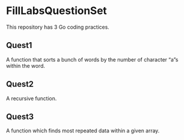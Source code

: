 # FillLabsQuestionSet

This repository has 3 Go coding practices.

## Quest1
A function that sorts a bunch of words by the number of character “a”s within the
word.

## Quest2
A recursive function. 

## Quest3
A function which finds most repeated data
within a given array.
